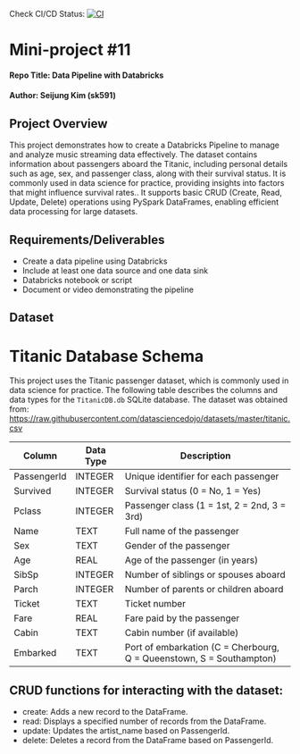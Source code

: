 Check CI/CD Status: [![CI](https://github.com/nogibjj/kim_seijung_project5_sql_crud/actions/workflows/cicd.yml/badge.svg)](https://github.com/nogibjj/kim_seijung_project5_sql_crud/actions/workflows/cicd.yml)

# Mini-project #11
#### Repo Title: Data Pipeline with Databricks
#### Author: Seijung Kim (sk591)

## Project Overview
This project demonstrates how to create a Databricks Pipeline to manage and analyze music streaming data effectively. The dataset contains information about passengers aboard the Titanic, including personal details such as age, sex, and passenger class, along with their survival status. It is commonly used in data science for practice, providing insights into factors that might influence survival rates.. It supports basic CRUD (Create, Read, Update, Delete) operations using PySpark DataFrames, enabling efficient data processing for large datasets.

## Requirements/Deliverables
* Create a data pipeline using Databricks
* Include at least one data source and one data sink
* Databricks notebook or script
* Document or video demonstrating the pipeline

## Dataset
# Titanic Database Schema

This project uses the Titanic passenger dataset, which is commonly used in data science for practice. The following table describes the columns and data types for the `TitanicDB.db` SQLite database. The dataset was obtained from: https://raw.githubusercontent.com/datasciencedojo/datasets/master/titanic.csv

| Column       | Data Type | Description                                                        |
|--------------|-----------|--------------------------------------------------------------------|
| PassengerId  | INTEGER   | Unique identifier for each passenger                              |
| Survived     | INTEGER   | Survival status (0 = No, 1 = Yes)                                 |
| Pclass       | INTEGER   | Passenger class (1 = 1st, 2 = 2nd, 3 = 3rd)                       |
| Name         | TEXT      | Full name of the passenger                                        |
| Sex          | TEXT      | Gender of the passenger                                           |
| Age          | REAL      | Age of the passenger (in years)                                   |
| SibSp        | INTEGER   | Number of siblings or spouses aboard                              |
| Parch        | INTEGER   | Number of parents or children aboard                              |
| Ticket       | TEXT      | Ticket number                                                     |
| Fare         | REAL      | Fare paid by the passenger                                        |
| Cabin        | TEXT      | Cabin number (if available)                                       |
| Embarked     | TEXT      | Port of embarkation (C = Cherbourg, Q = Queenstown, S = Southampton) |


## CRUD functions for interacting with the dataset:

- create: Adds a new record to the DataFrame.
- read: Displays a specified number of records from the DataFrame.
- update: Updates the artist_name based on PassengerId.
- delete: Deletes a record from the DataFrame based on PassengerId.


